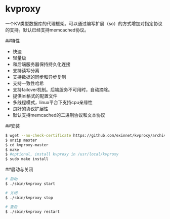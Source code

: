 # kvproxy
一个KV类型数据库的代理框架。可以通过编写扩展（so）的方式增加对指定协议的支持。默认已经支持memcached协议。

##特性

* 快速
* 轻量级
* 和后端服务器保持持久化连接
* 支持读写分离
* 支持数据的同步和异步复制
* 支持一致性哈希
* 支持failover机制。后端服务不可用时，自动摘除。
* 提供ini格式的配置文件
* 多线程模式，linux平台下支持cpu亲缘性
* 良好的协议扩展性
* 默认支持memcached的二进制协议和文本协议

##安装

```sh
$ wget --no-check-certificate https://github.com/exinnet/kvproxy/archive/master.zip
$ unzip master
$ cd kvproxy-master
$ make
$ #optional, install kvproxy in /usr/local/kvproxy
$ sudo make install

```

##启动与关闭
```sh
# 启动
$ ./sbin/kvproxy start

# 关闭
$ ./sbin/kvproxy stop

# 重启
$ ./sbin/kvproxy restart
```
